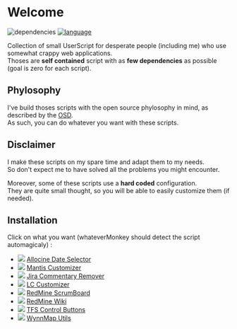 # Welcome
![dependencies][badge-dep] [![language][badge-lang]][link-vjs]

Collection of small UserScript for desperate people (including me) who use somewhat crappy web applications.  
Thoses are __self contained__ script with as __few dependencies__ as possible (goal is zero for each script).

## Phylosophy 
I've build thoses scripts with the open source phylosophy in mind, as described by the [OSD](https://opensource.org/docs/osd).  
As such, you can do whatever you want with these scripts.


## Disclaimer
I make these scripts on my spare time and adapt them to my needs.  
So don't expect me to have solved all the problems you might encounter.  

Moreover, some of these scripts use a __hard coded__ configuration.  
They are quite small thought, so you will be able to easily customize them (if needed).


## Installation
Click on what you want (whateverMonkey should detect the script automagicaly) :
- ![][badge-maintained-no] [Allocine Date Selector](https://github.com/Iron-Wolf/Userscripts/raw/master/allocine_date_selector.user.js)
- ![][badge-maintained-yes] [Mantis Customizer](https://github.com/Iron-Wolf/Userscripts/raw/master/custom_mantis.user.js)
- ![][badge-maintained-yes] [Jira Commentary Remover](https://github.com/Iron-Wolf/Userscripts/raw/master/jira_commentary_remover.user.js)
- ![][badge-maintained-no] [LC Customizer](https://github.com/Iron-Wolf/Userscripts/raw/master/lc_customizer.user.js)
- ![][badge-maintained-no] [RedMine ScrumBoard](https://github.com/Iron-Wolf/Userscripts/raw/master/redmine_scrumboard.user.js)
- ![][badge-maintained-no] [RedMine Wiki](https://github.com/Iron-Wolf/Userscripts/raw/master/redmine_wiki.user.js)
- ![][badge-maintained-no] [TFS Control Buttons](https://github.com/Iron-Wolf/Userscripts/raw/master/tfs_control_buttons.user.js)
- ![][badge-maintained-yes] [WynnMap Utils](https://github.com/Iron-Wolf/Userscripts/raw/master/wynnmap_utils.user.js)


[badge-dep]: https://img.shields.io/badge/Dependencies-No-brightgreen
[badge-lang]: https://img.shields.io/badge/Languages-Vanilla%20JS-blueviolet
[badge-maintained-yes]: https://img.shields.io/badge/Maintained-Yes-brightgreen
[badge-maintained-no]: https://img.shields.io/badge/Maintained-No-red
[link-vjs]: http://vanilla-js.com/
